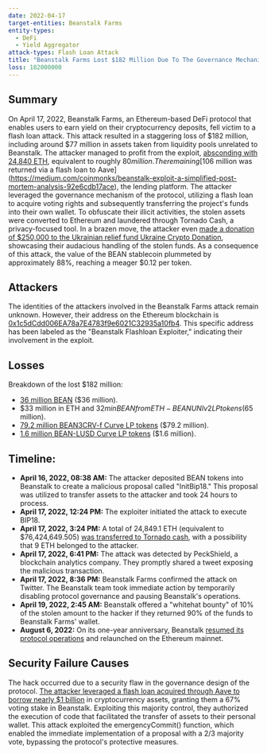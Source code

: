 ```yaml
---
date: 2022-04-17
target-entities: Beanstalk Farms
entity-types:
  - DeFi
  - Yield Aggregator
attack-types: Flash Loan Attack
title: "Beanstalk Farms Lost $182 Million Due To The Governance Mechanism"
loss: 182000000
---
```


## Summary

On April 17, 2022, Beanstalk Farms, an Ethereum-based DeFi protocol that enables users to earn yield on their cryptocurrency deposits, fell victim to a flash loan attack. This attack resulted in a staggering loss of $182 million, including around $77 million in assets taken from liquidity pools unrelated to Beanstalk. The attacker managed to profit from the exploit, [absconding with 24,840 ETH](https://medium.com/@nvy_0x/the-beanstalk-bean-exploit-b038f4d324ea), equivalent to roughly $80 million. The remaining [$106 million was returned via a flash loan to Aave](https://medium.com/coinmonks/beanstalk-exploit-a-simplified-post-mortem-analysis-92e6cdb17ace), the lending platform. The attacker leveraged the governance mechanism of the protocol, utilizing a flash loan to acquire voting rights and subsequently transferring the project's funds into their own wallet. To obfuscate their illicit activities, the stolen assets were converted to Ethereum and laundered through Tornado Cash, a privacy-focused tool. In a brazen move, the attacker even [made a donation of $250,000 to the Ukrainian relief fund Ukraine Crypto Donation](https://www.certik.com/resources/blog/6HaLMGIL5sI2fpfEZc0nzS-revisiting-beanstalk-farms-exploit), showcasing their audacious handling of the stolen funds. As a consequence of this attack, the value of the BEAN stablecoin plummeted by approximately 88%, reaching a meager $0.12 per token.

## Attackers

The identities of the attackers involved in the Beanstalk Farms attack remain unknown. However, their address on the Ethereum blockchain is [0x1c5dCdd006EA78a7E4783f9e6021C32935a10fb4](https://etherscan.io/address/0x1c5dcdd006ea78a7e4783f9e6021c32935a10fb4). This specific address has been labeled as the "Beanstalk Flashloan Exploiter," indicating their involvement in the exploit.

## Losses

Breakdown of the lost $182 million:

- [36 million BEAN](https://twitter.com/peckshield/status/1515680335769456640) ($36 million).
- $33 million in ETH and $32m in BEAN from ETH-BEAN UNI v2 LP tokens ($65 million).
- [79.2 million BEAN3CRV-f Curve LP tokens](https://medium.com/coinmonks/beanstalk-exploit-a-simplified-post-mortem-analysis-92e6cdb17ace) ($79.2 million).
- [1.6 million BEAN-LUSD Curve LP tokens](https://medium.com/coinmonks/beanstalk-exploit-a-simplified-post-mortem-analysis-92e6cdb17ace) ($1.6 million).

## Timeline:

- **April 16, 2022, 08:38 AM:** The attacker deposited BEAN tokens into Beanstalk to create a malicious proposal called "InitBip18." This proposal was utilized to transfer assets to the attacker and took 24 hours to process.
- **April 17, 2022, 12:24 PM:** The exploiter initiated the attack to execute BIP18.
- **April 17, 2022, 3:24 PM:** A total of 24,849.1 ETH (equivalent to $76,424,649.505) [was transferred to Tornado cash](https://www.certik.com/resources/blog/6HaLMGIL5sI2fpfEZc0nzS-revisiting-beanstalk-farms-exploit), with a possibility that 9 ETH belonged to the attacker.
- **April 17, 2022, 6:41 PM:** The attack was detected by PeckShield, a blockchain analytics company. They promptly shared a tweet exposing the malicious transaction.
- **April 17, 2022, 8:36 PM:** Beanstalk Farms confirmed the attack on Twitter. The Beanstalk team took immediate action by temporarily disabling protocol governance and pausing Beanstalk's operations.
- **April 19, 2022, 2:45 AM:** Beanstalk offered a "whitehat bounty" of 10% of the stolen amount to the hacker if they returned 90% of the funds to Beanstalk Farms' wallet.
- **August 6, 2022:** On its one-year anniversary, Beanstalk [resumed its protocol operations](https://bean.money/blog/beanstalk-one-year-anniversary) and relaunched on the Ethereum mainnet.

## Security Failure Causes

The hack occurred due to a security flaw in the governance design of the protocol. [The attacker leveraged a flash loan acquired through Aave to borrow nearly $1 billion](https://etherscan.io/tx/0xcd314668aaa9bbfebaf1a0bd2b6553d01dd58899c508d4729fa7311dc5d33ad7) in cryptocurrency assets, granting them a 67% voting stake in Beanstalk. Exploiting this majority control, they authorized the execution of code that facilitated the transfer of assets to their personal wallet. This attack exploited the emergencyCommit() function, which enabled the immediate implementation of a proposal with a 2/3 majority vote, bypassing the protocol's protective measures.
